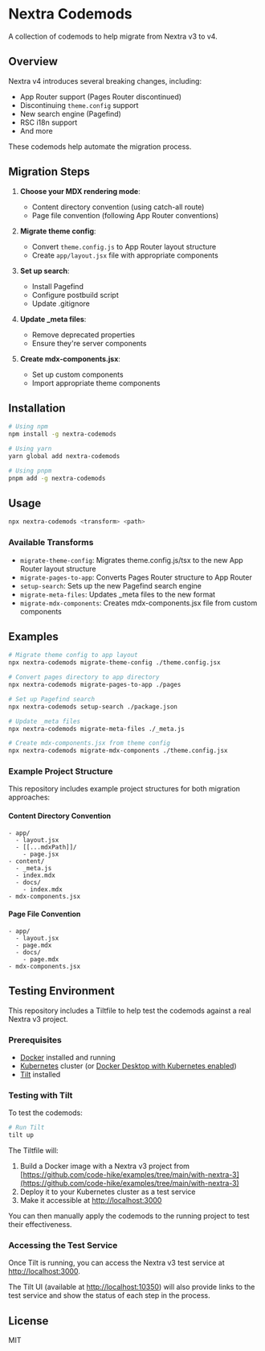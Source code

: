 # Nextra Codemods

A collection of codemods to help migrate from Nextra v3 to v4.

## Overview

Nextra v4 introduces several breaking changes, including:

- App Router support (Pages Router discontinued)
- Discontinuing `theme.config` support
- New search engine (Pagefind)
- RSC i18n support
- And more

These codemods help automate the migration process.

## Migration Steps

1. **Choose your MDX rendering mode**:
   - Content directory convention (using catch-all route)
   - Page file convention (following App Router conventions)

2. **Migrate theme config**:
   - Convert `theme.config.js` to App Router layout structure
   - Create `app/layout.jsx` file with appropriate components

3. **Set up search**:
   - Install Pagefind
   - Configure postbuild script
   - Update .gitignore

4. **Update _meta files**:
   - Remove deprecated properties
   - Ensure they're server components

5. **Create mdx-components.jsx**:
   - Set up custom components
   - Import appropriate theme components

## Installation

```bash
# Using npm
npm install -g nextra-codemods

# Using yarn
yarn global add nextra-codemods

# Using pnpm
pnpm add -g nextra-codemods
```

## Usage

```bash
npx nextra-codemods <transform> <path>
```

### Available Transforms

- `migrate-theme-config`: Migrates theme.config.js/tsx to the new App Router layout structure
- `migrate-pages-to-app`: Converts Pages Router structure to App Router
- `setup-search`: Sets up the new Pagefind search engine
- `migrate-meta-files`: Updates _meta files to the new format
- `migrate-mdx-components`: Creates mdx-components.jsx file from custom components

## Examples

```bash
# Migrate theme config to app layout
npx nextra-codemods migrate-theme-config ./theme.config.jsx

# Convert pages directory to app directory
npx nextra-codemods migrate-pages-to-app ./pages

# Set up Pagefind search
npx nextra-codemods setup-search ./package.json

# Update _meta files
npx nextra-codemods migrate-meta-files ./_meta.js

# Create mdx-components.jsx from theme config
npx nextra-codemods migrate-mdx-components ./theme.config.jsx
```

### Example Project Structure

This repository includes example project structures for both migration approaches:

#### Content Directory Convention

```text
- app/
  - layout.jsx
  - [[...mdxPath]]/
    - page.jsx
- content/
  - _meta.js
  - index.mdx
  - docs/
    - index.mdx
- mdx-components.jsx
```

#### Page File Convention

```text
- app/
  - layout.jsx
  - page.mdx
  - docs/
    - page.mdx
- mdx-components.jsx
```

## Testing Environment

This repository includes a Tiltfile to help test the codemods against a real Nextra v3 project.

### Prerequisites

- [Docker](https://www.docker.com/) installed and running
- [Kubernetes](https://kubernetes.io/) cluster (or [Docker Desktop with Kubernetes enabled](https://docs.docker.com/desktop/kubernetes/))
- [Tilt](https://tilt.dev/) installed

### Testing with Tilt

To test the codemods:

```bash
# Run Tilt
tilt up
```

The Tiltfile will:

1. Build a Docker image with a Nextra v3 project from [https://github.com/code-hike/examples/tree/main/with-nextra-3](https://github.com/code-hike/examples/tree/main/with-nextra-3)
2. Deploy it to your Kubernetes cluster as a test service
3. Make it accessible at [http://localhost:3000](http://localhost:3000)

You can then manually apply the codemods to the running project to test their effectiveness.

### Accessing the Test Service

Once Tilt is running, you can access the Nextra v3 test service at [http://localhost:3000](http://localhost:3000).

The Tilt UI (available at [http://localhost:10350](http://localhost:10350)) will also provide links to the test service and show the status of each step in the process.

## License

MIT
